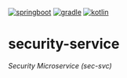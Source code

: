 [![springboot](https://img.shields.io/badge/SpringBoot-6DB33F?&logo=Spring&logoColor=white)](https://start.spring.io)
[![gradle](https://img.shields.io/badge/Gradle-02303A?&logo=Gradle&logoColor=white)](https://docs.gradle.org/current/userguide/userguide.html)
[![kotlin](https://img.shields.io/badge/Kotlin-B125EA?&logo=kotlin&logoColor=white)](https://kotlinlang.org/)
# security-service
*Security Microservice (sec-svc)*

